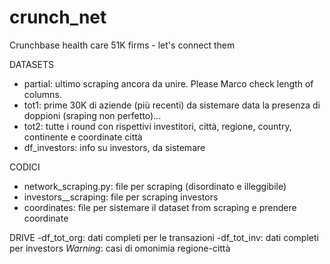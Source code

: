 # crunch_net
Crunchbase health care 51K firms - let's connect them

DATASETS
- partial: ultimo scraping ancora da unire. Please Marco check length of columns.
- tot1: prime 30K di aziende (più recenti) da sistemare data la presenza di doppioni (sraping non perfetto)...
- tot2: tutte i round con rispettivi investitori, città, regione, country, continente e coordinate città
- df_investors: info su investors, da sistemare

CODICI 
- network_scraping.py: file per scraping (disordinato e illeggibile)
- investors__scraping: file per scraping investors
- coordinates: file per sistemare il dataset from scraping e prendere coordinate

DRIVE
-df_tot_org: dati completi per le transazioni
-df_tot_inv: dati completi per investors
_Warning_: casi di omonimia regione-città
